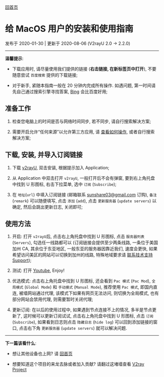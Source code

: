 [回首页](../index.md)

# 给 MacOS 用户的安装和使用指南

发布于 2020-01-30 | 更新于 2020-08-06 (V2rayU 2.0 -> 2.2.0)

---

**温馨提示**: 
- 下载应用时, 请尽量使用我们提供的链接 (**右击链接, 在新标签页中打开**), 不要随意尝试 `百度搜索` 提供的下载链接; 

- 对于新手, 紧随本指南一般在 20 分钟内完成所有操作. 如遇问题, 第一时间请先自己通过搜索引擎寻找答案, [Bing](https://bing.com) 会比百度好用;

## 准备工作
1. 检查您电脑上的时间是否与网络时间同步, 若不同步, 请自行搜索解决方案;

2. 需要开启允许“任何来源”以允许第三方应用, 请 [查看如何操作](https://jingyan.baidu.com/article/9f63fb9162e3e6c8400f0e30.html), 或者自行搜索解决方案;

## 下载, 安装, 并导入订阅链接
1. 下载 [v2rayU](https://github.com/yanue/V2rayU/releases/download/2.2.0/V2rayU.dmg), 双击安装, 根据提示加入 Application;

2. 从 Application 中双击打开 `v2rayU`, 一般打开后不会有弹窗, 要到右上角托盘中找到 U 形图标, 右击下拉菜单, 选中 `订阅` (`Subscribe`);

3. 在 `地址`(`url`) 中填入订阅链接 (邮箱联系 sunshare03@gmail.com 订购),  `备注` (`remark`) 可以随便填写, 点击 `添加` (`add`), 点击 `更新服务器` (`update servers`) 以确定, 然后会跳出更新日志, 关闭即可;

## 使用方法
1. 开启: 打开 `v2rayU`后, 点击右上角托盘中找到 U 形图标, 点击 `服务器列表` (`Servers`), 勾选任一线路都可以 (订阅链接会提供至少两条线路, 一条位于美国加州 CA, 其余位于东亚地区, 一般东亚的服务器因靠近我们, 速度会更快, 如果希望访问美区的网站可以切换到加州的线路, 特殊地域要求请 [联系技术支持 Support](posts/Support.md));

2. 测试: 打开 [Youtube](https://youtube.com), Enjoy!

3. 优选模式: 点击右上角托盘中找到 U 形图标, 还会看到 `Pac 模式` (`Pac Mod`), `全局模式` (`Global Mode`) 和 `手动摸式` (`Manual Mode`), 推荐使用 `Pac 模式`, 即国内直连, 被墙网站通过代理, 该模式下如果有网页无法访问, 则切换为全局模式, 也有部分网站会禁用代理, 则需要暂时关闭代理;

4. 更新订阅: 在以后的使用过程中, 如果遇到节点连接不上的情况, 多半是节点更新了, 这时候可以更新订阅试试, 点击右上角托盘中找到 U 形图标, 点击 `订阅` (`Subscribe`), 如果看到日志则点击 `隐藏日志` (`hide log`) 可以回到添加链接的窗口, 点击右下角 `更新服务器` (`update servers`) 就可以解决问题.


---

**下一篇该看什么**: 


- 想让其他设备也上网? 请 [回首页](../index.md)

- 想要知道这个项目的来龙去脉或者加入贡献? 请翻过这堵墙查看 [V2ray Project](https://www.v2ray.com/)



